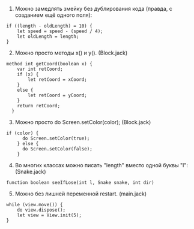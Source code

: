 1. Можно замедлять змейку без дублирования кода (правда, с созданием ещё одного поля):
```
if ((length - oldLength) = 10) {
    let speed = speed - (speed / 4);
    let oldLength = length;
}
```

2. Можно просто методы x() и y(). (Block.jack)
```
method int getCoord(boolean x) {
    var int retCoord;
    if (x) {
        let retCoord = xCoord;
    } 
    else {
        let retCoord = yCoord;
    }
    return retCoord;
  }
``` 

3. Можно просто do Screen.setColor(color); (Block.jack)
```
if (color) {
      do Screen.setColor(true);
    } else {
      do Screen.setColor(false);
    }
```

4. Во многих классах можно писать "length" вместо одной буквы "l": (Snake.jack)
```
function boolean seeIfLose(int l, Snake snake, int dir)
```

5. Можно без лишней переменной restart. (main.jack)
```
while (view.move()) {
    do view.dispose();
    let view = View.init(5);
}
```